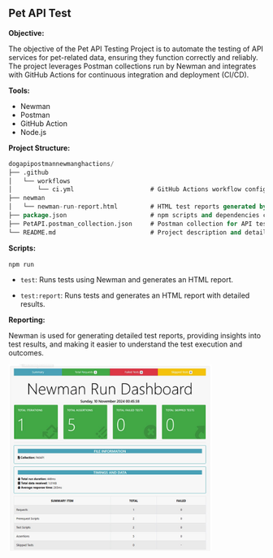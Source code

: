 ## Pet API Test

**Objective:**  

The objective of the Pet API Testing Project is to automate the testing of API services for pet-related data, ensuring they function correctly and reliably. The project leverages Postman collections run by Newman and integrates with GitHub Actions for continuous integration and deployment (CI/CD).

**Tools:**  
- Newman
- Postman
- GitHub Action
- Node.js

**Project Structure:**

```sql
dogapipostmannewmanghactions/
├── .github
│   └── workflows
│       └── ci.yml                     # GitHub Actions workflow configuration
├── newman
│   └── newman-run-report.html         # HTML test reports generated by Newman
├── package.json                       # npm scripts and dependencies configuration
├── PetAPI.postman_collection.json     # Postman collection for API testing
└── README.md                          # Project description and details
```

**Scripts:** 

`npm run`

- `test`: Runs tests using Newman and generates an HTML report.

- `test:report`: Runs tests and generates an HTML report with detailed results.

**Reporting:**

Newman is used for generating detailed test reports, providing insights into test results, and making it easier to understand the test execution and outcomes.

<img src=".images/newman_report_overview.jpg" width="400"/>
